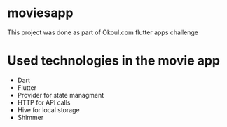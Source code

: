 # moviesapp
This project was done as part of Okoul.com flutter apps challenge

# Used technologies in the movie app
* Dart
* Flutter
* Provider for state managment
* HTTP for API calls
* Hive for local storage
* Shimmer
